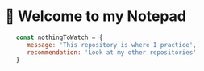 # 📝 Welcome to my Notepad

```js
   const nothingToWatch = {
      message: 'This repository is where I practice',
      recommendation: 'Look at my other repositories'
   }
```